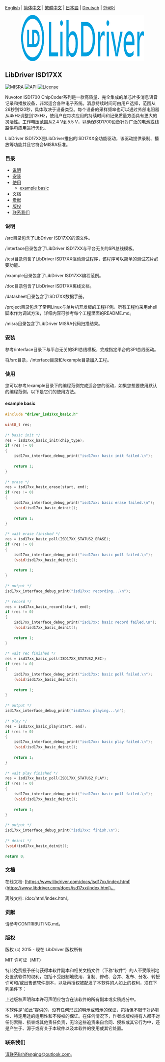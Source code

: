 [English](/README.md) | [ 简体中文](/README_zh-Hans.md) | [繁體中文](/README_zh-Hant.md) | [日本語](/README_ja.md) | [Deutsch](/README_de.md) | [한국어](/README_ko.md)

<div align=center>
<img src="/doc/image/logo.svg" width="400" height="150"/>
</div>

## LibDriver ISD17XX

[![MISRA](https://img.shields.io/badge/misra-compliant-brightgreen.svg)](/misra/README.md) [![API](https://img.shields.io/badge/api-reference-blue.svg)](https://www.libdriver.com/docs/isd17xx/index.html) [![License](https://img.shields.io/badge/license-MIT-brightgreen.svg)](/LICENSE)

Nuvoton ISD1700 ChipCoder系列是一款高质量、完全集成的单芯片多消息语音记录和播放设备，非常适合各种电子系统。消息持续时间可由用户选择，范围从26秒到120秒，具体取决于设备类型。每个设备的采样频率也可以通过外部电阻器从4kHz调整到12kHz，使用户在每次应用的持续时间和记录质量方面具有更大的灵活性。工作电压范围从2.4 V到5.5 V，以确保ISD1700设备针对广泛的电池或线路供电应用进行优化。

LibDriver ISD17XX是LibDriver推出的ISD17XX全功能驱动，该驱动提供录制、播放等功能并且它符合MISRA标准。

### 目录

  - [说明](#说明)
  - [安装](#安装)
  - [使用](#使用)
    - [example basic](#example-basic)
  - [文档](#文档)
  - [贡献](#贡献)
  - [版权](#版权)
  - [联系我们](#联系我们)

### 说明

/src目录包含了LibDriver ISD17XX的源文件。

/interface目录包含了LibDriver ISD17XX与平台无关的SPI总线模板。

/test目录包含了LibDriver ISD17XX驱动测试程序，该程序可以简单的测试芯片必要功能。

/example目录包含了LibDriver ISD17XX编程范例。

/doc目录包含了LibDriver ISD17XX离线文档。

/datasheet目录包含了ISD17XX数据手册。

/project目录包含了常用Linux与单片机开发板的工程样例。所有工程均采用shell脚本作为调试方法，详细内容可参考每个工程里面的README.md。

/misra目录包含了LibDriver MISRA代码扫描结果。

### 安装

参考/interface目录下与平台无关的SPI总线模板，完成指定平台的SPI总线驱动。

将/src目录，/interface目录和/example目录加入工程。

### 使用

您可以参考/example目录下的编程范例完成适合您的驱动，如果您想要使用默认的编程范例，以下是它们的使用方法。

#### example basic

```C
#include "driver_isd17xx_basic.h"

uint8_t res;

/* basic init */
res = isd17xx_basic_init(chip_type);
if (res != 0)
{
    isd17xx_interface_debug_print("isd17xx: basic init failed.\n");

    return 1;
}

/* erase */
res = isd17xx_basic_erase(start, end);
if (res != 0)
{
    isd17xx_interface_debug_print("isd17xx: basic erase failed.\n");
    (void)isd17xx_basic_deinit();

    return 1;
}

/* wait erase finished */
res = isd17xx_basic_poll(ISD17XX_STATUS2_ERASE);
if (res != 0)
{
    isd17xx_interface_debug_print("isd17xx: basic poll failed.\n");
    (void)isd17xx_basic_deinit();

    return 1;
}

/* output */
isd17xx_interface_debug_print("isd17xx: recording...\n");

/* record */
res = isd17xx_basic_record(start, end);
if (res != 0)
{
    isd17xx_interface_debug_print("isd17xx: basic record failed.\n");
    (void)isd17xx_basic_deinit();

    return 1;
}

/* wait rec finished */
res = isd17xx_basic_poll(ISD17XX_STATUS2_REC);
if (res != 0)
{
    isd17xx_interface_debug_print("isd17xx: basic poll failed.\n");
    (void)isd17xx_basic_deinit();

    return 1;
}

/* output */
isd17xx_interface_debug_print("isd17xx: playing...\n");

/* play */
res = isd17xx_basic_play(start, end);
if (res != 0)
{
    isd17xx_interface_debug_print("isd17xx: basic play failed.\n");
    (void)isd17xx_basic_deinit();

    return 1;
}

/* wait play finished */
res = isd17xx_basic_poll(ISD17XX_STATUS2_PLAY);
if (res != 0)
{
    isd17xx_interface_debug_print("isd17xx: basic poll failed.\n");
    (void)isd17xx_basic_deinit();

    return 1;
}

/* output */
isd17xx_interface_debug_print("isd17xx: finish.\n");

/* deinit */
(void)isd17xx_basic_deinit();

return 0;
```

### 文档

在线文档: [https://www.libdriver.com/docs/isd17xx/index.html](https://www.libdriver.com/docs/isd17xx/index.html)。

离线文档: /doc/html/index.html。

### 贡献

请参考CONTRIBUTING.md。

### 版权

版权 (c) 2015 - 现在 LibDriver 版权所有

MIT 许可证（MIT）

特此免费授予任何获得本软件副本和相关文档文件（下称“软件”）的人不受限制地处置该软件的权利，包括不受限制地使用、复制、修改、合并、发布、分发、转授许可和/或出售该软件副本，以及再授权被配发了本软件的人如上的权利，须在下列条件下：

上述版权声明和本许可声明应包含在该软件的所有副本或实质成分中。

本软件是“如此”提供的，没有任何形式的明示或暗示的保证，包括但不限于对适销性、特定用途的适用性和不侵权的保证。在任何情况下，作者或版权持有人都不对任何索赔、损害或其他责任负责，无论这些追责来自合同、侵权或其它行为中，还是产生于、源于或有关于本软件以及本软件的使用或其它处置。

### 联系我们

请联系lishifenging@outlook.com。